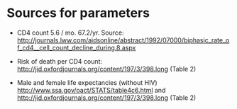 # Sources for parameters

- CD4 count 5.6 / mo. 67.2/yr. Source: http://journals.lww.com/aidsonline/abstract/1992/07000/biphasic_rate_of_cd4__cell_count_decline_during.8.aspx

- Risk of death per CD4 count: http://jid.oxfordjournals.org/content/197/3/398.long (Table 2)

- Male and female life expectancies (without HIV)
http://www.ssa.gov/oact/STATS/table4c6.html
and
http://jid.oxfordjournals.org/content/197/3/398.long (Table 2)
